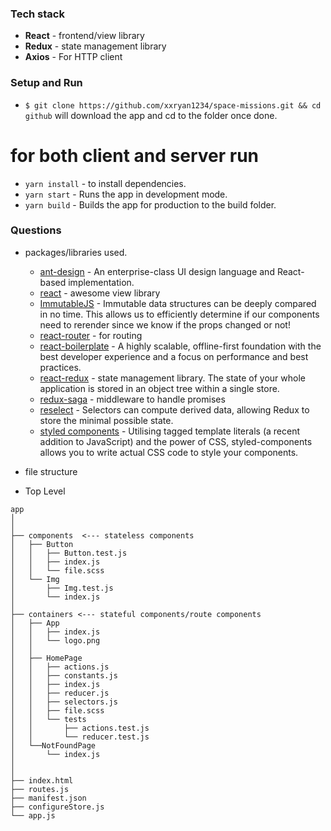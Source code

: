 
### Tech stack

- **React** - frontend/view library
- **Redux** - state management library
- **Axios** - For HTTP client

### Setup and Run

- `$ git clone https://github.com/xxryan1234/space-missions.git && cd github` will download the app and cd to the folder once done.

# for both client and server run
- `yarn install` - to install dependencies.
- `yarn start` - Runs the app in development mode.
- `yarn build` - Builds the app for production to the build folder.

### Questions

- packages/libraries used.

  - [ant-design](https://github.com/ant-design/ant-design) - An enterprise-class UI design language and React-based implementation.
  - [react](https://facebook.github.io/react/) - awesome view library
  - [ImmutableJS](https://facebook.github.io/immutable-js/) - Immutable data structures can be deeply compared in no time. This allows us to efficiently determine if our components need to rerender since we know if the props changed or not!
  - [react-router](https://github.com/ReactTraining/react-router) - for routing
  - [react-boilerplate](https://github.com/react-boilerplate/react-boilerplate/) - A highly scalable, offline-first foundation with the best developer experience and a focus on performance and best practices.
  - [react-redux](http://redux.js.org/) - state management library. The state of your whole application is stored in an object tree within a single store. 
  - [redux-saga](https://github.com/redux-saga/redux-saga) - middleware to handle promises
  - [reselect](https://github.com/reduxjs/reselect) - Selectors can compute derived data, allowing Redux to store the minimal possible state.
  - [styled components](https://www.styled-components.com/) - Utilising tagged template literals (a recent addition to JavaScript) and the power of CSS, styled-components allows you to write actual CSS code to style your components.
  
 - file structure

  - Top Level

  ```
  app
  │
  │ 
  ├── components  <--- stateless components
  │   ├── Button
  │   │   ├── Button.test.js
  │   │   ├── index.js
  │   │   └── file.scss
  │   └── Img
  │       ├── Img.test.js
  │       └── index.js
  │
  ├── containers <--- stateful components/route components
  │   ├── App
  │   │   ├── index.js
  │   │   └── logo.png
  │   │   
  │   ├── HomePage
  │   │   ├── actions.js
  │   │   ├── constants.js
  │   │   ├── index.js
  │   │   ├── reducer.js
  │   │   ├── selectors.js
  │   │   ├── file.scss
  │   │   └── tests
  │   │       ├── actions.test.js
  │   │       └── reducer.test.js
  │   └──NotFoundPage
  │       └── index.js
  │   
  │         
  ├── index.html
  ├── routes.js
  ├── manifest.json
  ├── configureStore.js
  └── app.js
  ```
